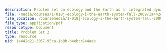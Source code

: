 ```yaml
---
description: Problem set on ecology and the Earth as an integrated dynamic system.
file: /media/courses/1-018j-ecology-i-the-earth-system-fall-2009/1a442d21306795ca1b8bb4ebcc244aab_MIT1_018JF09_hw2.pdf
file_location: /coursemedia/1-018j-ecology-i-the-earth-system-fall-2009/1a442d21306795ca1b8bb4ebcc244aab_MIT1_018JF09_hw2.pdf
file_type: application/pdf
resourcetype: Document
title: Problem Set 2
type: resource
uid: 1a442d21-3067-95ca-1b8b-b4ebcc244aab
---
```

